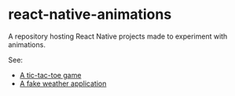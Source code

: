 # react-native-animations

A repository hosting React Native projects made to experiment with animations.

See:

- [A tic-tac-toe game](https://github.com/morintd/react-native-weather/blob/main/tictactoern)
- [A fake weather application](https://github.com/morintd/react-native-weather/blob/main/weather)